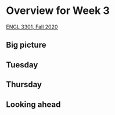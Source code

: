 # Overview for Week 3

[ENGL 3301, Fall 2020](../calendar.html)

## Big picture

## Tuesday

## Thursday

## Looking ahead
